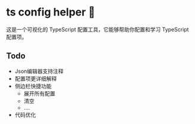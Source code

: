 # ts config helper 🚧

这是一个可视化的 TypeScript 配置工具，它能够帮助你配置和学习 TypeScript 配置项。

## Todo
- Json编辑器支持注释
- 配置项更详细解释
- 侧边栏快捷功能
  - 展开所有配置
  - 清空
  - ....
- 代码优化